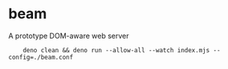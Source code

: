 # beam
A prototype DOM-aware web server


        deno clean && deno run --allow-all --watch index.mjs --config=./beam.conf
